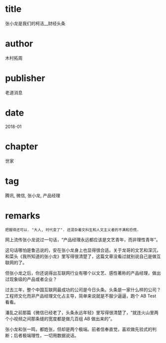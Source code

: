 # title
张小龙是我们的柯洁__财经头条

# author
木村拓周

# publisher
老道消息

# date
2018-01

# chapter
世家

# tag
腾讯, 微信, 张小龙, 产品经理

# remarks
`把握得还可以. "大人, 时代变了". 还混杂着文科生和人文主义者的不满和恐慌.`

网上流传张小龙说过一句话，“产品经理永远都应该是文艺青年，而非理性青年”。

这句话哪怕是鲁迅说的，安在张小龙身上也显得很合适。关于龙哥的文艺和深沉，和菜头《我所知道的张小龙》里写得很清楚了，这篇文章没看过就别说自己是做互联网的了。

但张小龙之后，你还说得出互联网行业有哪个以文艺、感性著称的产品经理，做出过现象级的产品或者企业？

过去三年，整个中国互联网最成功的公司是今日头条。头条是一家什么样的公司？工程师文化而非产品经理文化占主导，简单来说就是不服少逼逼，跑个 AB Test 看看。

潘乱之前那篇《微信已经老了，头条永远年轻》里写得很清楚了，“就连火山里两个小视频之间那条缝的宽度都是做几百组 AB 做出来的”。

张小龙和张一鸣，都姓张，但却是两个极端。前者信奉直觉，喜欢做先验式的判断；后者极端理性，一切用数据说话。
